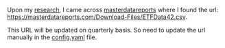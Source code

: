 Upon my [research](https://money.stackexchange.com/questions/71277/ways-to-get-individual-securities-from-etfs), I came across [masterdatareports](https://masterdatareports.com) where I found the url: https://masterdatareports.com/Download-Files/ETFData42.csv.

This URL will be updated on quarterly basis. So need to update the url manually in the [config.yaml](../../../config.yaml) file.